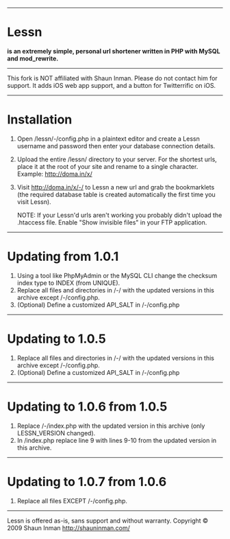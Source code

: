 -----------------------------------------------------------
# Lessn #
**is an extremely simple, personal url shortener written in PHP with MySQL and mod_rewrite.**

-----------------------------------------------------------
This fork is NOT affiliated with Shaun Inman. Please do not contact him for support. It adds iOS web app support, and a button for Twitterrific on iOS.

-----------------------------------------------------------

# Installation #

1. Open /lessn/-/config.php in a plaintext editor and create a Lessn username and password then enter your database connection details.

2. Upload the entire /lessn/ directory to your server. For the shortest urls, place it at the root of your site and rename to a single character. Example: http://doma.in/x/

3. Visit http://doma.in/x/-/ to Lessn a new url and grab the bookmarklets (the required database table is created automatically the first time you visit Lessn).

	NOTE:
		If your Lessn'd urls aren't working you probably didn't upload the .htaccess file. Enable "Show invisible files" in your FTP application.

-----------------------------------------------------------
# Updating from 1.0.1 #

1. Using a tool like PhpMyAdmin or the MySQL CLI change the checksum index type to INDEX (from UNIQUE).
2. Replace all files and directories in /-/ with the updated versions in this archive except /-/config.php.
3. (Optional) Define a customized API_SALT in /-/config.php

-----------------------------------------------------------
# Updating to 1.0.5 #

1. Replace all files and directories in /-/ with the updated versions in this archive except /-/config.php.
2. (Optional) Define a customized API_SALT in /-/config.php

-----------------------------------------------------------

# Updating to 1.0.6 from 1.0.5 #

1. Replace /-/index.php with the updated version in this archive (only LESSN_VERSION changed).
2. In /index.php replace line 9 with lines 9-10 from the updated version in this archive.

-----------------------------------------------------------

# Updating to 1.0.7 from 1.0.6 #

1. Replace all files EXCEPT /-/config.php.

-----------------------------------------------------------
Lessn is offered as-is, sans support and without warranty.
Copyright © 2009 Shaun Inman http://shauninman.com/